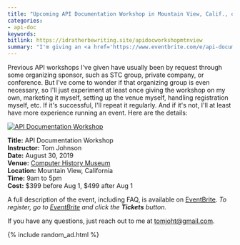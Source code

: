 ```yaml
---
title: "Upcoming API Documentation Workshop in Mountain View, Calif., on August 30, 2019"
categories:
- api-doc
keywords:
bitlink: https://idratherbewriting.site/apidocworkshopmtnview
summary: "I'm giving an <a href='https://www.eventbrite.com/e/api-documentation-workshop-tickets-64803158993'>API Documentation Workshop</a> in Mountain View, California, on August 30, 2019. Although I've given more than a dozen API documentation workshops at various conferences over the past several years, this one is different. For this workshop, I'm organizing it entirely myself."
---
```


Previous API workshops I've given have usually been by request through some organizing sponsor, such as STC group, private company, or conference. But I've come to wonder if that organizing group is even necessary, so I'll just experiment at least once giving the workshop on my own, marketing it myself, setting up the venue myself, handling registration myself, etc. If it's successful, I'll repeat it regularly. And if it's not, I'll at least have more experience running an event. Here are the details:

<a href="ttps://www.eventbrite.com/e/api-documentation-workshop-tickets-64803158993"><img src="https://idratherbewritingmedia.com/images/restapiworkshopeventbritewoodgrain.png" alt="API Documentation Workshop"/></a>

**Title:** API Documentation Workshop<br/>
**Instructor:** Tom Johnson<br/>
**Date:** August 30, 2019 <br/>
**Venue:** [Computer History Museum](https://www.computerhistory.org/)<br/>
**Location:** Mountain View, California<br/>
**Time:** 9am to 5pm<br/>
**Cost:** $399 before Aug 1, $499 after Aug 1

A full description of the event, including FAQ, is available on [EventBrite](https://www.eventbrite.com/e/api-documentation-workshop-tickets-64803158993). *To register, go to [EventBrite](https://www.eventbrite.com/e/api-documentation-workshop-tickets-64803158993) and click the **Tickets** button.*

If you have any questions, just reach out to me at <a href="mailto:tomjoht@gmail.com">tomjoht@gmail.com</a>.

{% include random_ad.html %}
